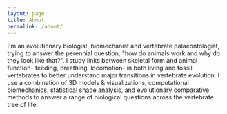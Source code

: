 ```yaml
---
layout: page
title: About
permalink: /about/
---
```


I'm an evolutionary biologist, biomechanist and vertebrate palaeontologist, trying to answer the perennial question; "how do animals work and why do they look like that?". I study links between skeletal form and animal function- feeding, breathing, locomotion- in both living and fossil vertebrates to better understand major transitions in vertebrate evolution. I use a combination of 3D models & visualizations, computational biomechanics, statistical shape analysis, and evolutionary comparative methods to answer a range of biological questions across the vertebrate tree of life.
